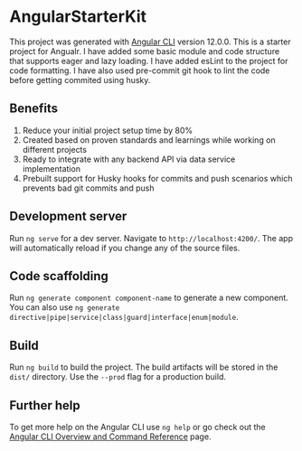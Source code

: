 # AngularStarterKit

This project was generated with [Angular CLI](https://github.com/angular/angular-cli) version 12.0.0.
This is a starter project for Angualr. I have added some basic module and code structure that supports eager and lazy loading. I have added esLint to the project for code formatting.
I have also used pre-commit git hook to lint the code before getting commited using husky.


## Benefits
1. Reduce your initial project setup time by 80%
2. Created based on proven standards and learnings while working on different projects
3. Ready to integrate with any backend API via data service implementation
4. Prebuilt support for Husky hooks for commits and push scenarios which prevents bad git commits and push

## Development server

Run `ng serve` for a dev server. Navigate to `http://localhost:4200/`. The app will automatically reload if you change any of the source files.

## Code scaffolding

Run `ng generate component component-name` to generate a new component. You can also use `ng generate directive|pipe|service|class|guard|interface|enum|module`.

## Build

Run `ng build` to build the project. The build artifacts will be stored in the `dist/` directory. Use the `--prod` flag for a production build.

## Further help

To get more help on the Angular CLI use `ng help` or go check out the [Angular CLI Overview and Command Reference](https://angular.io/cli) page.
